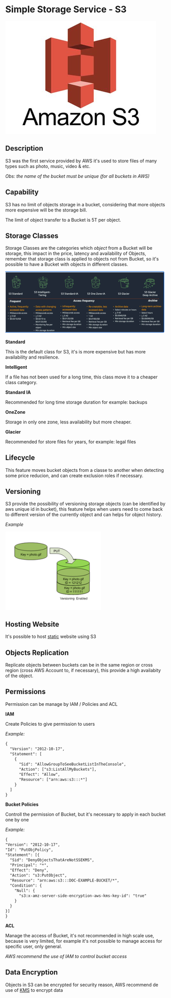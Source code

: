 # Simple Storage Service - S3

![S3](images/aws_s3.png)

## Description

S3 was the first service provided by AWS it's used to store files of many types such as photo, music, video & etc.

*Obs: the name of the bucket must be unique (for all buckets in AWS)*

## Capability

S3 has no limit of objects storage in a bucket, considering that more objects more expensive will be the storage bill. 

The limit of object transfer to a Bucket is 5T per object.

## Storage Classes

Storage Classes are the categories which *object* from a Bucket will be storage, this impact in the price, latency and availability of Objects, remember that storage class is applied to objects not from Bucket, so it's possible to have a Bucket with objects in different classes.

![S3 Storage Classes](images/storage-classes.png)

**Standard**

This is the default class for S3, it's is more expensive but has more availability and resilience.

**Intelligent**

If a file has not been used for a long time, this class move it to a cheaper class category.

**Standard IA**

Recommended for long time storage duration for example: backups

**OneZone**

Storage in only one zone, less availability but more cheaper.

**Glacier**

Recommended for store files for years, for example: legal files

## Lifecycle

This feature moves bucket objects from a classe to another when detecting some price reducion, and can create exclusion roles if necessary.

## Versioning

S3 provide the possibility of versioning storage objects (can be identified by aws unique id in bucket), this feature helps when users need to come back to different version of the currently object and can helps for object history.

*Example*

![S3 Versioning](images/s3-versioning.png)


## Hosting Website

It's possible to host [static](https://www.pluralsight.com/blog/creative-professional/static-dynamic-websites-theres-difference#:~:text=What%20is%20a%20static%20website,can't%20just%20change%20itself.) website using S3


## Objects Replication

Replicate objects between buckets can be in the same region or cross region (cross AWS Account to, if necessary), this provide a high availabity of the object.

## Permissions

Permission can be manage by IAM / Policies and ACL

**IAM**

Create Policies to give permission to users

*Example:*

```
{
  "Version": "2012-10-17",
  "Statement": [
    {
      "Sid": "AllowGroupToSeeBucketListInTheConsole",
      "Action": ["s3:ListAllMyBuckets"],
      "Effect": "Allow",
      "Resource": ["arn:aws:s3:::*"]
    }
  ]
}
```

**Bucket Policies**

Controll the permission of Bucket, but it's necessary to apply in each bucket one by one

*Example:*

```
{
"Version": "2012-10-17",
"Id": "PutObjPolicy",
"Statement": [{
  "Sid": "DenyObjectsThatAreNotSSEKMS",
  "Principal": "*",
  "Effect": "Deny",
  "Action": "s3:PutObject",
  "Resource": "arn:aws:s3:::DOC-EXAMPLE-BUCKET/*",
  "Condition": {
    "Null": {
      "s3:x-amz-server-side-encryption-aws-kms-key-id": "true"
    }
  }
}]
}
```

**ACL**

Manage the access of Bucket, it's not recommended in high scale use, because is very limited, for example it's not possible to manage access for specific user, only general.

*AWS recommend the use of IAM to control bucket access*

## Data Encryption

Objects in S3 can be encrypted for security reason, AWS recommend de use of [KMS](https://aws.amazon.com/pt/kms/) to encrypt data








